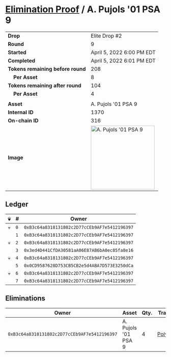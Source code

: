 # [Elimination Proof](./readme.md) / A. Pujols &#039;01 PSA 9

|||
|---|---|
| **Drop** | Elite Drop #2 |
| **Round** | 9 |
| **Started** | April 5, 2022 6:00 PM EDT |
| **Completed** | April 5, 2022 6:01 PM EDT |
| **Tokens remaining before round** | 208 |
| **&nbsp;&nbsp;&nbsp;&nbsp;Per Asset** | 8 |
| **Tokens remaining after round** | 104 |
| **&nbsp;&nbsp;&nbsp;&nbsp;Per Asset** | 4 |
| | |
| **Asset** | A. Pujols &#039;01 PSA 9 |
| **Internal ID** | 1370 |
| **On-chain ID** | 316 |
| **Image** | <img src="https://tcdn.blokpax.com/95e5eeed-5ef0-4cdc-984f-aa8ee5fcbdaf/d1f5d65a590df6d43160e1ce4ea60338f228ded0a1e93446da8e9672d9c241dc.png" height="200" alt="A. Pujols &#039;01 PSA 9" /> |

## Ledger

| 💀 | # | Owner |
| --- | --- | --- |
| 💀 | `0` | `0xB3c64a8318131802c2D77cCEb9AF7e5412196397` |
|  | `1` | `0xB3c64a8318131802c2D77cCEb9AF7e5412196397` |
| 💀 | `2` | `0xB3c64a8318131802c2D77cCEb9AF7e5412196397` |
|  | `3` | `0x3ed4D441CfDA30581aA06E87AB6bA0ec85fa8e16` |
| 💀 | `4` | `0xB3c64a8318131802c2D77cCEb9AF7e5412196397` |
|  | `5` | `0x0CD9587628D753CB5CB2e5d4ABA7D573E3250dCa` |
| 💀 | `6` | `0xB3c64a8318131802c2D77cCEb9AF7e5412196397` |
|  | `7` | `0xB3c64a8318131802c2D77cCEb9AF7e5412196397` |


## Eliminations

| Owner | Asset | Qty. | Transaction |
| --- | --- | --- | --- |
| `0xB3c64a8318131802c2D77cCEb9AF7e5412196397` | A. Pujols '01 PSA 9 | 4 | [Polygonscan](https://polygonscan.com/tx/0x5d85c98e54b3f88ca9346bd69ffd8762e03c502155df475d26c4f3490e1e75ab) |
